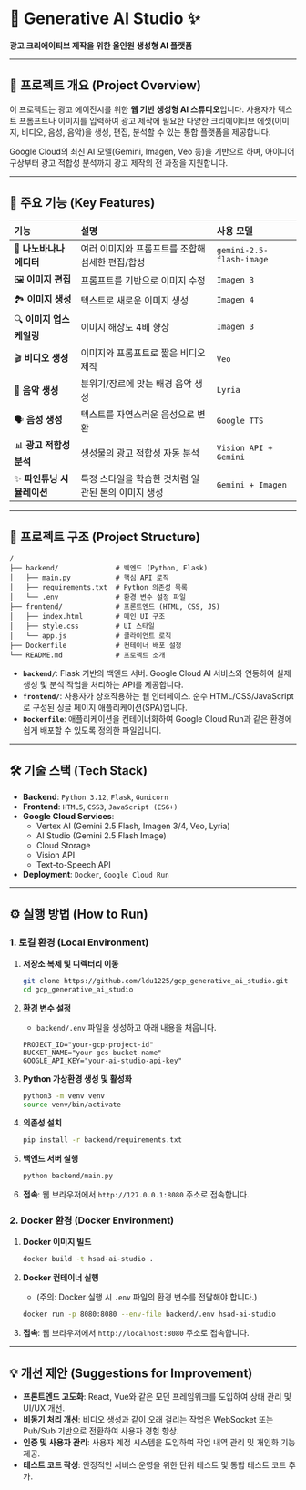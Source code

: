 # 🎨 Generative AI Studio ✨

**광고 크리에이티브 제작을 위한 올인원 생성형 AI 플랫폼**

---

## 🚀 프로젝트 개요 (Project Overview)

이 프로젝트는 광고 에이전시를 위한 **웹 기반 생성형 AI 스튜디오**입니다. 사용자가 텍스트 프롬프트나 이미지를 입력하여 광고 제작에 필요한 다양한 크리에이티브 에셋(이미지, 비디오, 음성, 음악)을 생성, 편집, 분석할 수 있는 통합 플랫폼을 제공합니다.

Google Cloud의 최신 AI 모델(Gemini, Imagen, Veo 등)을 기반으로 하며, 아이디어 구상부터 광고 적합성 분석까지 광고 제작의 전 과정을 지원합니다.

---

## 🌟 주요 기능 (Key Features)

| 기능 | 설명 | 사용 모델 |
| :--- | :--- | :--- |
| 🍌 **나노바나나 에디터** | 여러 이미지와 프롬프트를 조합해 섬세한 편집/합성 | `gemini-2.5-flash-image` |
| 🖼️ **이미지 편집** | 프롬프트를 기반으로 이미지 수정 | `Imagen 3` |
| 🏞️ **이미지 생성** | 텍스트로 새로운 이미지 생성 | `Imagen 4` |
| 🔍 **이미지 업스케일링** | 이미지 해상도 4배 향상 | `Imagen 3` |
| 🎬 **비디오 생성** | 이미지와 프롬프트로 짧은 비디오 제작 | `Veo` |
| 🎵 **음악 생성** | 분위기/장르에 맞는 배경 음악 생성 | `Lyria` |
| 🗣️ **음성 생성** | 텍스트를 자연스러운 음성으로 변환 | `Google TTS` |
| 📊 **광고 적합성 분석** | 생성물의 광고 적합성 자동 분석 | `Vision API + Gemini` |
| ✨ **파인튜닝 시뮬레이션** | 특정 스타일을 학습한 것처럼 일관된 톤의 이미지 생성 | `Gemini + Imagen` |

---

## 📂 프로젝트 구조 (Project Structure)

```
/
├── backend/              # 벡엔드 (Python, Flask)
│   ├── main.py           # 핵심 API 로직
│   ├── requirements.txt  # Python 의존성 목록
│   └── .env              # 환경 변수 설정 파일
├── frontend/             # 프론트엔드 (HTML, CSS, JS)
│   ├── index.html        # 메인 UI 구조
│   ├── style.css         # UI 스타일
│   └── app.js            # 클라이언트 로직
├── Dockerfile            # 컨테이너 배포 설정
└── README.md             # 프로젝트 소개
```

-   **`backend/`**: Flask 기반의 백엔드 서버. Google Cloud AI 서비스와 연동하여 실제 생성 및 분석 작업을 처리하는 API를 제공합니다.
-   **`frontend/`**: 사용자가 상호작용하는 웹 인터페이스. 순수 HTML/CSS/JavaScript로 구성된 싱글 페이지 애플리케이션(SPA)입니다.
-   **`Dockerfile`**: 애플리케이션을 컨테이너화하여 Google Cloud Run과 같은 환경에 쉽게 배포할 수 있도록 정의한 파일입니다.

---

## 🛠️ 기술 스택 (Tech Stack)

-   **Backend**: `Python 3.12`, `Flask`, `Gunicorn`
-   **Frontend**: `HTML5`, `CSS3`, `JavaScript (ES6+)`
-   **Google Cloud Services**:
    -   Vertex AI (Gemini 2.5 Flash, Imagen 3/4, Veo, Lyria)
    -   AI Studio (Gemini 2.5 Flash Image)
    -   Cloud Storage
    -   Vision API
    -   Text-to-Speech API
-   **Deployment**: `Docker`, `Google Cloud Run`

---

## ⚙️ 실행 방법 (How to Run)

### 1. 로컬 환경 (Local Environment)

1.  **저장소 복제 및 디렉터리 이동**
    ```bash
    git clone https://github.com/ldu1225/gcp_generative_ai_studio.git
    cd gcp_generative_ai_studio
    ```

2.  **환경 변수 설정**
    - `backend/.env` 파일을 생성하고 아래 내용을 채웁니다.
    ```env
    PROJECT_ID="your-gcp-project-id"
    BUCKET_NAME="your-gcs-bucket-name"
    GOOGLE_API_KEY="your-ai-studio-api-key"
    ```

3.  **Python 가상환경 생성 및 활성화**
    ```bash
    python3 -m venv venv
    source venv/bin/activate
    ```

4.  **의존성 설치**
    ```bash
    pip install -r backend/requirements.txt
    ```

5.  **백엔드 서버 실행**
    ```bash
    python backend/main.py
    ```

6.  **접속**: 웹 브라우저에서 `http://127.0.0.1:8080` 주소로 접속합니다.

### 2. Docker 환경 (Docker Environment)

1.  **Docker 이미지 빌드**
    ```bash
    docker build -t hsad-ai-studio .
    ```

2.  **Docker 컨테이너 실행**
    - (주의: Docker 실행 시 `.env` 파일의 환경 변수를 전달해야 합니다.)
    ```bash
    docker run -p 8080:8080 --env-file backend/.env hsad-ai-studio
    ```

3.  **접속**: 웹 브라우저에서 `http://localhost:8080` 주소로 접속합니다.

---

## 💡 개선 제안 (Suggestions for Improvement)

-   **프론트엔드 고도화**: React, Vue와 같은 모던 프레임워크를 도입하여 상태 관리 및 UI/UX 개선.
-   **비동기 처리 개선**: 비디오 생성과 같이 오래 걸리는 작업은 WebSocket 또는 Pub/Sub 기반으로 전환하여 사용자 경험 향상.
-   **인증 및 사용자 관리**: 사용자 계정 시스템을 도입하여 작업 내역 관리 및 개인화 기능 제공.
-   **테스트 코드 작성**: 안정적인 서비스 운영을 위한 단위 테스트 및 통합 테스트 코드 추가.
